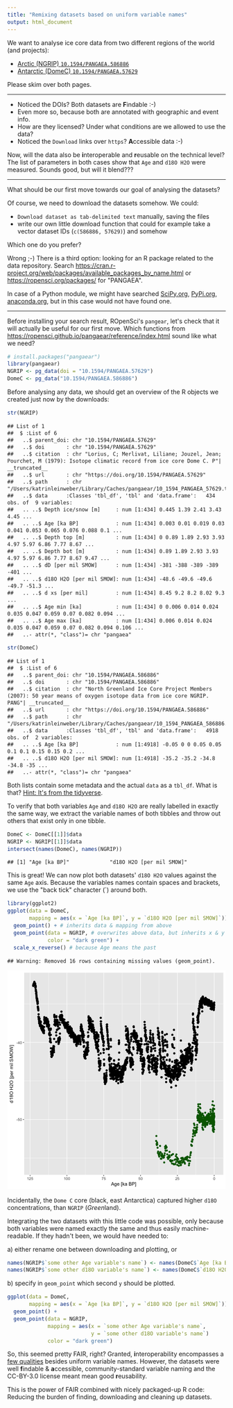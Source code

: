 ```yaml
---
title: "Remixing datasets based on uniform variable names"
output: html_document
---
```




We want to analyse ice core data from two different regions of the world (and projects):

- [Arctic (NGRIP) `10.1594/PANGAEA.586886`](https://doi.pangaea.de/10.1594/PANGAEA.586886)
- [Antarctic (DomeC) `10.1594/PANGAEA.57629`](https://doi.pangaea.de/10.1594/PANGAEA.57629)

Please skim over both pages.

---

- Noticed the DOIs? Both datasets are **F**indable :-)
- Even more so, because both are annotated with geographic and event info.
- How are they licensed? Under what conditions are we allowed to use the data?
- Noticed the `Download` links over `https`? **A**ccessible data :-)


Now, will the data also be **i**nteroperable and **r**eusable on the technical level? The list of parameters in both cases show that `Age` and `d18O H2O` were measured. Sounds good, but will it blend???

---

What should be our first move towards our goal of analysing the datasets?

Of course, we need to download the datasets somehow. We could:

- `Download dataset as tab-delimited text` manually, saving the files
- write our own little download function that could for example take a vector dataset IDs (`c(586886, 57629)`) and somehow

Which one do you prefer?

Wrong ;-) There is a third option: looking for an R package related to the data repository. Search https://cran.r-project.org/web/packages/available_packages_by_name.html or https://ropensci.org/packages/ for "PANGAEA".

In case of a Python module, we might have searched [SciPy.org](https://www.scipy.org/), [PyPi.org](https://pypi.python.org/pypi), [anaconda.org](https://anaconda.org/), but in this case would not have found one.

---

Before installing your search result, ROpenSci's `pangear`, let's check that it will actually be useful for our first move. Which functions from https://ropensci.github.io/pangaear/reference/index.html sound like what we need?



```r
# install.packages("pangaear")
library(pangaear)
NGRIP <- pg_data(doi = "10.1594/PANGAEA.57629")
DomeC <- pg_data("10.1594/PANGAEA.586886")
```

Before analysing any data, we should get an overview of the R objects we created just now by the downloads:


```r
str(NGRIP)
```

```
## List of 1
##  $ :List of 6
##   ..$ parent_doi: chr "10.1594/PANGAEA.57629"
##   ..$ doi       : chr "10.1594/PANGAEA.57629"
##   ..$ citation  : chr "Lorius, C; Merlivat, Liliane; Jouzel, Jean; Pourchet, M (1979): Isotope climatic record from ice core Dome C. P"| __truncated__
##   ..$ url       : chr "https://doi.org/10.1594/PANGAEA.57629"
##   ..$ path      : chr "/Users/katrinleinweber/Library/Caches/pangaear/10_1594_PANGAEA_57629.txt"
##   ..$ data      :Classes 'tbl_df', 'tbl' and 'data.frame':	434 obs. of  9 variables:
##   .. ..$ Depth ice/snow [m]     : num [1:434] 0.445 1.39 2.41 3.43 4.45 ...
##   .. ..$ Age [ka BP]            : num [1:434] 0.003 0.01 0.019 0.03 0.041 0.053 0.065 0.076 0.088 0.1 ...
##   .. ..$ Depth top [m]          : num [1:434] 0 0.89 1.89 2.93 3.93 4.97 5.97 6.86 7.77 8.67 ...
##   .. ..$ Depth bot [m]          : num [1:434] 0.89 1.89 2.93 3.93 4.97 5.97 6.86 7.77 8.67 9.47 ...
##   .. ..$ dD [per mil SMOW]      : num [1:434] -381 -388 -389 -389 -401 ...
##   .. ..$ d18O H2O [per mil SMOW]: num [1:434] -48.6 -49.6 -49.6 -49.7 -51.3 ...
##   .. ..$ d xs [per mil]         : num [1:434] 8.45 9.2 8.2 8.02 9.3 ...
##   .. ..$ Age min [ka]           : num [1:434] 0 0.006 0.014 0.024 0.035 0.047 0.059 0.07 0.082 0.094 ...
##   .. ..$ Age max [ka]           : num [1:434] 0.006 0.014 0.024 0.035 0.047 0.059 0.07 0.082 0.094 0.106 ...
##   ..- attr(*, "class")= chr "pangaea"
```


```r
str(DomeC)
```

```
## List of 1
##  $ :List of 6
##   ..$ parent_doi: chr "10.1594/PANGAEA.586886"
##   ..$ doi       : chr "10.1594/PANGAEA.586886"
##   ..$ citation  : chr "North Greenland Ice Core Project Members (2007): 50 year means of oxygen isotope data from ice core NGRIP. PANG"| __truncated__
##   ..$ url       : chr "https://doi.org/10.1594/PANGAEA.586886"
##   ..$ path      : chr "/Users/katrinleinweber/Library/Caches/pangaear/10_1594_PANGAEA_586886.txt"
##   ..$ data      :Classes 'tbl_df', 'tbl' and 'data.frame':	4918 obs. of  2 variables:
##   .. ..$ Age [ka BP]            : num [1:4918] -0.05 0 0 0.05 0.05 0.1 0.1 0.15 0.15 0.2 ...
##   .. ..$ d18O H2O [per mil SMOW]: num [1:4918] -35.2 -35.2 -34.8 -34.8 -35 ...
##   ..- attr(*, "class")= chr "pangaea"
```

Both lists contain some metadata and the actual `data` as a `tbl_df`. What is that? [Hint: It's from the tidyverse](https://tibble.tidyverse.org/).

To verify that both variables `Age` and `d18O H2O` are really labelled in exactly the same way, we extract the variable names of both tibbles and throw out others that exist only in one tibble.



```r
DomeC <- DomeC[[1]]$data
NGRIP <- NGRIP[[1]]$data
intersect(names(DomeC), names(NGRIP))
```

```
## [1] "Age [ka BP]"             "d18O H2O [per mil SMOW]"
```

This is great! We can now plot both datasets' `d18O H2O` values against the same `Age` axis. Because the variables names contain spaces and brackets, we use the "back tick" character (\`) around both.


```r
library(ggplot2)
ggplot(data = DomeC,
       mapping = aes(x = `Age [ka BP]`, y = `d18O H2O [per mil SMOW]`)) +
  geom_point() + # inherits data & mapping from above
  geom_point(data = NGRIP, # overwrites above data, but inherits x & y
             color = "dark green") +
  scale_x_reverse() # because Age means the past
```

```
## Warning: Removed 16 rows containing missing values (geom_point).
```

![plot of chunk plot](figure/plot-1.png)

Incidentally, the `Dome C` core (black, east Antarctica) captured higher `d18O` concentrations, than `NGRIP` (*Green*land).

Integrating the two datasets with this little code was possible, only because both variables were named exactly the same and thus easily machine-readable. If they hadn't been, we would have needed to:

a) either rename one between downloading and plotting, or


```r
names(NGRIP$`some other Age variable's name`) <- names(DomeC$`Age [ka BP]`)
names(NGRIP$`some other d18O variable's name`) <- names(DomeC$`d18O H2O [per mil SMOW]`)
```

b) specify in `geom_point` which second `y` should be plotted.


```r
ggplot(data = DomeC,
       mapping = aes(x = `Age [ka BP]`, y = `d18O H2O [per mil SMOW]`)) +
  geom_point() +
  geom_point(data = NGRIP,
             mapping = aes(x = `some other Age variable's name`,
                           y = `some other d18O variable's name`)
             color = "dark green")
```

So, this seemed pretty FAIR, right? Granted, **i**nteroperability encompasses a [few qualities](https://blogs.tib.eu/wp/tib/2017/09/12/the-fair-data-principles-for-research-data/#i) besides uniform variable names. However, the datasets were well **f**indable & **a**ccessible, community-standard variable naming and the CC-BY-3.0 license meant mean good **r**eusability.

This is the power of FAIR combined with nicely packaged-up R code: Reducing the burden of finding, downloading and cleaning up datasets.
